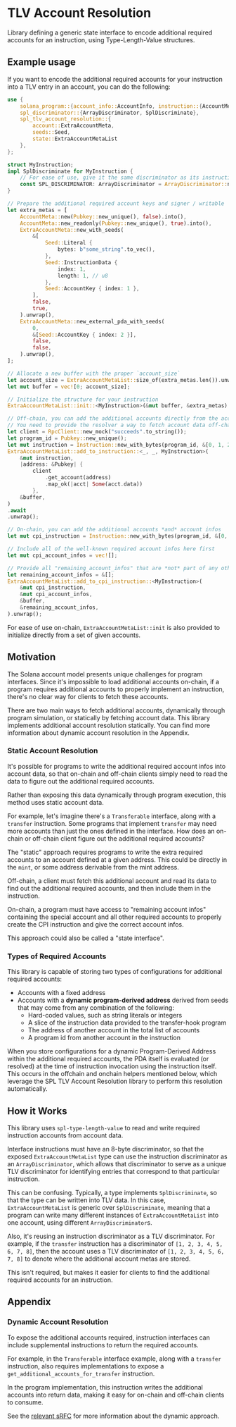 # TLV Account Resolution

Library defining a generic state interface to encode additional required accounts
for an instruction, using Type-Length-Value structures.

## Example usage

If you want to encode the additional required accounts for your instruction
into a TLV entry in an account, you can do the following:

```rust
use {
    solana_program::{account_info::AccountInfo, instruction::{AccountMeta, Instruction}, pubkey::Pubkey},
    spl_discriminator::{ArrayDiscriminator, SplDiscriminate},
    spl_tlv_account_resolution::{
        account::ExtraAccountMeta,
        seeds::Seed,
        state::ExtraAccountMetaList
    },
};

struct MyInstruction;
impl SplDiscriminate for MyInstruction {
    // For ease of use, give it the same discriminator as its instruction definition
    const SPL_DISCRIMINATOR: ArrayDiscriminator = ArrayDiscriminator::new([1; ArrayDiscriminator::LENGTH]);
}

// Prepare the additional required account keys and signer / writable
let extra_metas = [
    AccountMeta::new(Pubkey::new_unique(), false).into(),
    AccountMeta::new_readonly(Pubkey::new_unique(), true).into(),
    ExtraAccountMeta::new_with_seeds(
        &[
            Seed::Literal {
                bytes: b"some_string".to_vec(),
            },
            Seed::InstructionData {
                index: 1,
                length: 1, // u8
            },
            Seed::AccountKey { index: 1 },
        ],
        false,
        true,
    ).unwrap(),
    ExtraAccountMeta::new_external_pda_with_seeds(
        0,
        &[Seed::AccountKey { index: 2 }],
        false,
        false,
    ).unwrap(),
];

// Allocate a new buffer with the proper `account_size`
let account_size = ExtraAccountMetaList::size_of(extra_metas.len()).unwrap();
let mut buffer = vec![0; account_size];

// Initialize the structure for your instruction
ExtraAccountMetaList::init::<MyInstruction>(&mut buffer, &extra_metas).unwrap();

// Off-chain, you can add the additional accounts directly from the account data
// You need to provide the resolver a way to fetch account data off-chain
let client = RpcClient::new_mock("succeeds".to_string());
let program_id = Pubkey::new_unique();
let mut instruction = Instruction::new_with_bytes(program_id, &[0, 1, 2], vec![]);
ExtraAccountMetaList::add_to_instruction::<_, _, MyInstruction>(
    &mut instruction,
    |address: &Pubkey| {
        client
            .get_account(address)
            .map_ok(|acct| Some(acct.data))
        },
    &buffer,
)
.await
.unwrap();

// On-chain, you can add the additional accounts *and* account infos
let mut cpi_instruction = Instruction::new_with_bytes(program_id, &[0, 1, 2], vec![]);

// Include all of the well-known required account infos here first
let mut cpi_account_infos = vec![]; 

// Provide all "remaining_account_infos" that are *not* part of any other known interface
let remaining_account_infos = &[]; 
ExtraAccountMetaList::add_to_cpi_instruction::<MyInstruction>(
    &mut cpi_instruction,
    &mut cpi_account_infos,
    &buffer,
    &remaining_account_infos,
).unwrap();
```

For ease of use on-chain, `ExtraAccountMetaList::init` is also
provided to initialize directly from a set of given accounts.

## Motivation

The Solana account model presents unique challenges for program interfaces.
Since it's impossible to load additional accounts on-chain, if a program requires
additional accounts to properly implement an instruction, there's no clear way
for clients to fetch these accounts.

There are two main ways to fetch additional accounts, dynamically through program
simulation, or statically by fetching account data. This library implements
additional account resolution statically. You can find more information about
dynamic account resolution in the Appendix.

### Static Account Resolution

It's possible for programs to write the additional required account infos
into account data, so that on-chain and off-chain clients simply need to read
the data to figure out the additional required accounts.

Rather than exposing this data dynamically through program execution, this method
uses static account data.

For example, let's imagine there's a `Transferable` interface, along with a
`transfer` instruction. Some programs that implement `transfer` may need more
accounts than just the ones defined in the interface. How does an on-chain or
off-chain client figure out the additional required accounts?

The "static" approach requires programs to write the extra required accounts to
an account defined at a given address. This could be directly in the `mint`, or
some address derivable from the mint address.

Off-chain, a client must fetch this additional account and read its data to find
out the additional required accounts, and then include them in the instruction.

On-chain, a program must have access to "remaining account infos" containing the
special account and all other required accounts to properly create the CPI
instruction and give the correct account infos.

This approach could also be called a "state interface".

### Types of Required Accounts

This library is capable of storing two types of configurations for additional
required accounts:

- Accounts with a fixed address
- Accounts with a **dynamic program-derived address** derived from seeds that
may come from any combination of the following:
  - Hard-coded values, such as string literals or integers
  - A slice of the instruction data provided to the transfer-hook program
  - The address of another account in the total list of accounts
  - A program id from another account in the instruction

When you store configurations for a dynamic Program-Derived Address within the
additional required accounts, the PDA itself is evaluated (or resolved) at the
time of instruction invocation using the instruction itself. This
occurs in the offchain and onchain helpers mentioned below, which leverage
the SPL TLV Account Resolution library to perform this resolution
automatically.

## How it Works

This library uses `spl-type-length-value` to read and write required instruction
accounts from account data.

Interface instructions must have an 8-byte discriminator, so that the exposed
`ExtraAccountMetaList` type can use the instruction discriminator as an
`ArrayDiscriminator`, which allows that discriminator to serve as a unique TLV
discriminator for identifying entries that correspond to that particular
instruction.

This can be confusing. Typically, a type implements `SplDiscriminate`, so that
the type can be written into TLV data. In this case, `ExtraAccountMetaList` is
generic over `SplDiscriminate`, meaning that a program can write many different instances of
`ExtraAccountMetaList` into one account, using different `ArrayDiscriminator`s.

Also, it's reusing an instruction discriminator as a TLV discriminator. For example,
if the `transfer` instruction has a discriminator of `[1, 2, 3, 4, 5, 6, 7, 8]`,
then the account uses a TLV discriminator of `[1, 2, 3, 4, 5, 6, 7, 8]` to denote
where the additional account metas are stored.

This isn't required, but makes it easier for clients to find the additional
required accounts for an instruction.

## Appendix

### Dynamic Account Resolution

To expose the additional accounts required, instruction interfaces can include
supplemental instructions to return the required accounts.

For example, in the `Transferable` interface example, along with a `transfer`
instruction, also requires implementations to expose a
`get_additional_accounts_for_transfer` instruction.

In the program implementation, this instruction writes the additional accounts
into return data, making it easy for on-chain and off-chain clients to consume.

See the
[relevant sRFC](https://forum.solana.com/t/srfc-00010-additional-accounts-request-transfer-spec/122)
for more information about the dynamic approach.
